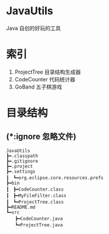 # JavaUtils
Java 自创的好玩的工具
# 索引
 1. ProjectTree 目录结构生成器
 2. CodeCounter 代码统计器
 3. GoBand 五子棋游戏

# 目录结构
## (*:ignore 忽略文件)
	JavaUtils
	┣━.classpath
	┣━.gitignore
	┣━.project
	┣━.settings
	┃　┗━org.eclipse.core.resources.prefs
	┣━bin
	┃　┣━CodeCounter.class
	┃　┣━MyFileFilter.class
	┃　┗━ProjectTree.class
	┣━README.md
	┗━src
	　　┣━CodeCounter.java
	　　┗━ProjectTree.java

